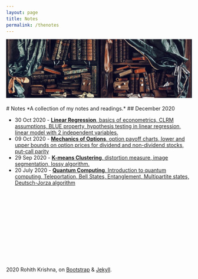 ```yaml
---
layout: page
title: Notes
permalink: /thenotes
---
```

<div class="col ml-auto mr-auto">
<!-- Page header image  -->
<img style="margin: 0px 0 0px 0;"
src="/images/img14-min.jpg"
class="rounded"
width = "700"/>
<br/> <br/>


<!-- <h1 class=display-5>📓 Notes</h1> -->
<div class="tip" markdown="1">
# Notes
*A collection of my notes and readings.*
<!-- For series-wise notes check out [this page.](./theseries)* -->
<!-- <br/><hr style="height:1px;border-width:0;color:gray;background-color:gray" /><br/> -->
## December 2020

- 30 Oct 2020 - [**Linear Regression**, basics of econometrics, CLRM assumptions, BLUE property, hypothesis testing in linear regression, linear model with 2 independent variables.](./notes/2020-10-30-linear-regression-econometrics-basics.pdf)
- 09 Oct 2020 - [**Mechanics of Options**, option payoff charts, lower and upper bounds on option prices for dividend and non-dividend stocks, put-call parity](./notes/2020-10-09-mechanics-of-options.pdf)
- 29 Sep 2020 - [**K-means Clustering**, distortion measure, image segmentation, lossy algorithm.](./notes/2020-09-29-kmeans-clustering.pdf)
- 20 July 2020 - [**Quantum Computing**, Introduction to quantum computing, Teleportation, Bell States, Entanglement, Multipartite states, Deutsch-Jorza algorithm](./notes/2020-07-20-quantum-computing-qiskit-lecture.pdf)


</div>







<!-- Page footer here. -->
<br/>
<!-- <hr  style="height:1px;border-width:0;color:gray;background-color:gray" /> -->
<!-- thick horizontal line above -->
<!-- For a thin line use the code below -->
<!-- <hr class="col-12"/> -->
<br/>
</div>
<br/><br/><br/><br/><br/><br/><br/><br/><br/><br/>
<div class="col d-flex justify-content-center">
<div class="inner">
<i class="fa fa-copyright" aria-hidden="true"></i> 2020 Rohith Krishna,
<i class="fa fa-code" aria-hidden="true"></i>
on <a href="https://getbootstrap.com" target="_blank">Bootstrap</a> & <a href="https://jekyllrb.com/" target="_blank">Jekyll</a>.
</div>
</div>
